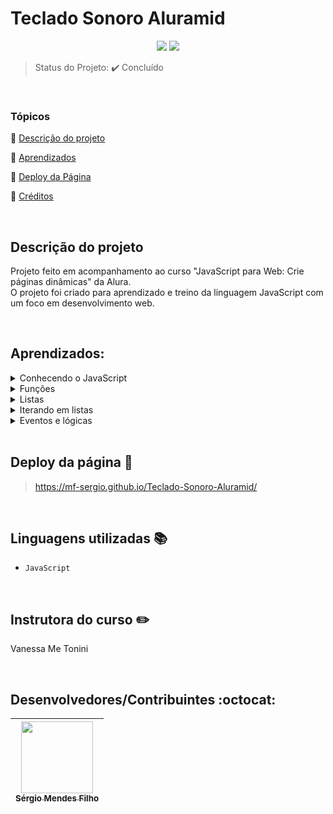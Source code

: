 <h1>Teclado Sonoro Aluramid</h1>

<p align="center">
  <img src="http://img.shields.io/static/v1?label=VSCode&message=1.74.3&color=blue&style=for-the-badge"/>
  <img src="http://img.shields.io/static/v1?label=STATUS&message=CONCLUIDO&color=GREEN&style=for-the-badge"/>
</p>

> Status do Projeto: :heavy_check_mark: Concluído

<br>
 
### Tópicos 

:small_blue_diamond: [Descrição do projeto](#descrição-do-projeto)

:small_blue_diamond: [Aprendizados](#aprendizados)

:small_blue_diamond: [Deploy da Página](#deploy-da-página-dash)

:small_blue_diamond: [Créditos](#linguagens-utilizadas-books)

<br>

## Descrição do projeto 

Projeto feito em acompanhamento ao curso "JavaScript para Web: Crie páginas dinâmicas" da Alura. <br>
O projeto foi criado para aprendizado e treino da linguagem JavaScript com um foco em desenvolvimento web.

<p align="justify">
  
</p>

<br>

## Aprendizados:

<details>
<summary>Conhecendo o JavaScript</summary>

- Clicando no botão: <br>
Conhecemos a tag audio do HTML e como ela funciona, também como adicionar código JavaScript inline a partir do atributo onclick na tag button, e também como é a função alert() do JavaScript.

- Conectar JS com HTML: <br>
Aprendemos porque devemos ter arquivos dedicados para cada linguagem, e a extensão .js para arquivos com JavaScript, porque chamamos o nosso arquivo principal de JavaScript de main.js, e também, como fazemos para inserir um arquivo .js dentro de uma página HTML com a tag script.

- Buscar um elemento: <br>
Aprendemos os tipos de seletores que podemos usar no JavaScript (elemento, classe e id), como utilizar a função querySelector para selecionar os elementos da nossa página HTML. Vimos nesta aula a referência document, que representa o documento HTML dentro do JavaScript, e o significa o Reference Error e como solucionar, além de entender que o JavaScript é uma linguagem case sensitive, e uso do operador ponto final para entrar dentro de referências como o document, e que o ponto e virgula é opcional porém recomendado.

</details>

<details>
<summary>Funções</summary>

- Play no JS: <br>
Como manipular a tag <audio> do HTML através do JavaScript, como selecionar um elemento a partir de um seletor de id e a reproduzir um som a partir da função play(). Além disso, viu também como os erros são apresentados na aba Console da ferramenta DevTools.

- O que é uma função?: <br>
O que é uma função, para que servem, como declará-la e sua sintaxe básica. Além disso, viu que a ordem de execução de um código JavaScript importa, desde a inserção da tag script antes do fechamos da tag </body> no HTML até a ordem do código JavaScript dentro do seu próprio arquivo.

- Clique no botão: <br>
A utilizar o onclick como atributo no JavaScript, e como atribuir uma função ao onclcik sem que esta função seja invocada imediatamente.

</details>

<details>
<summary>Listas</summary>

- Lista de elementos: <br>
O que são os comentários de código e como utilizá-los para auxiliar durante a escrita da nossa aplicação. Vimos também uma alternativa ao querySelector quando necessário buscar muitos elementos, que é o querySelectorAll, que retorna uma lista (NodeList) com todos os elementos do seletor informado evitando a repetição de código.

- Referências: <br>
Para que serve uma referência e como declaramos uma referência de valor constante no código.

- Conhecendo listas: <br>
A estrutura de uma lista em JavaScript e como podemos acessar os elementos a partir dos índices com a sintaxe do colchetes.

</details>

<details>
<summary>Iterando em listas</summary>

- Percorrendo uma lista: <br>
Como percorrer uma lista usando a estrutura de repetição while, a criar referências variáveis com let, e como incrementar o valor de uma variável, e criar uma condição para evitar o loop infinito, também conhecemos o atributo length contido nas listas que nos ajudou a obter dinamicamento o valor do tamanho de uma lista.

- Função com parâmetros: <br>
Como declarar e utilizar parâmetros dentro de uma função que criamos, e o que é uma função anônima e o retorno undefined de uma função.

- Textos dinâmicos: <br>
Como criar textos dinâmicos utilizando template string e como acessar as classes de um elemento através do atributo classList.

- Repetição otimizada com For: <br>
Como é a estrutura de repetição for e como ela pode nos ajudar com um código mais limpo, além da forma de incrementar um valor de variável com o operador ++.

</details>

<details>
<summary>Eventos e lógicas</summary>

- Eventos no teclado: <br>
O que são eventos do teclado e como usá-los: onkeydowne onkeyup. Como adicionar e remover classes em um elemento HTML através do JavaScript, com as funções add e remove do classList.

- Condições no código e operadores lógicos: <br>
O que é o objeto event, como declarar e acessar ele através do parâmetro de uma função atrelada a um evento. A estrutura condicional if e para que ele serve, além de conhecer o operador de igualdade ==, estritamente igual (===), e o operador or (||).

- Mais condições: <br>
A estruturas condicionais if e else juntas. O operador not equals (!=), operador lógico and (&&) e o valor null.

</details>

<br>

## Deploy da página :dash:

> https://mf-sergio.github.io/Teclado-Sonoro-Aluramid/
  
<br>

## Linguagens utilizadas :books:

- `JavaScript`

<br>
  
## Instrutora do curso :pencil2:

Vanessa Me Tonini
  
<br>

## Desenvolvedores/Contribuintes :octocat:

| [<img src="https://avatars.githubusercontent.com/u/109549530?s=400&u=383b5445959d99d74a62089d5391bf01e851c147&v=4" width=115><br><sub>Sérgio Mendes Filho</sub>](https://github.com/MF-Sergio) |
| :---: |
